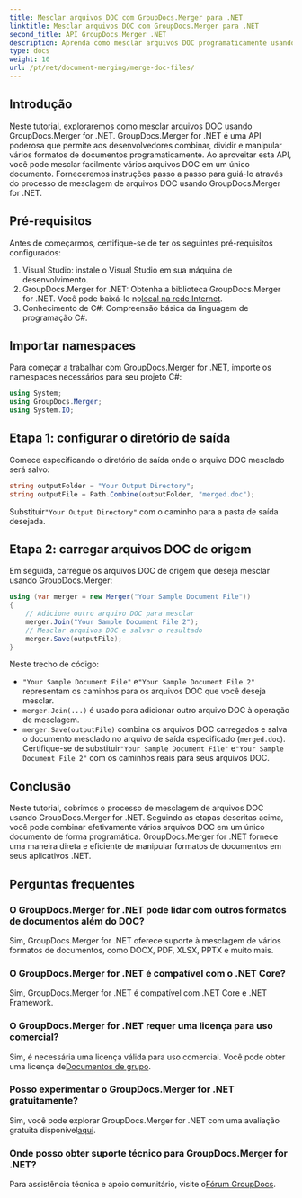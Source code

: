 ```yaml
---
title: Mesclar arquivos DOC com GroupDocs.Merger para .NET
linktitle: Mesclar arquivos DOC com GroupDocs.Merger para .NET
second_title: API GroupDocs.Merger .NET
description: Aprenda como mesclar arquivos DOC programaticamente usando GroupDocs.Merger for .NET. Siga nosso guia passo a passo para combinar facilmente vários documentos em um.
type: docs
weight: 10
url: /pt/net/document-merging/merge-doc-files/
---
```

## Introdução
Neste tutorial, exploraremos como mesclar arquivos DOC usando GroupDocs.Merger for .NET. GroupDocs.Merger for .NET é uma API poderosa que permite aos desenvolvedores combinar, dividir e manipular vários formatos de documentos programaticamente. Ao aproveitar esta API, você pode mesclar facilmente vários arquivos DOC em um único documento. Forneceremos instruções passo a passo para guiá-lo através do processo de mesclagem de arquivos DOC usando GroupDocs.Merger for .NET.
## Pré-requisitos
Antes de começarmos, certifique-se de ter os seguintes pré-requisitos configurados:
1. Visual Studio: instale o Visual Studio em sua máquina de desenvolvimento.
2.  GroupDocs.Merger for .NET: Obtenha a biblioteca GroupDocs.Merger for .NET. Você pode baixá-lo no[local na rede Internet](https://releases.groupdocs.com/merger/net/).
3. Conhecimento de C#: Compreensão básica da linguagem de programação C#.
## Importar namespaces
Para começar a trabalhar com GroupDocs.Merger for .NET, importe os namespaces necessários para seu projeto C#:
```csharp
using System; 
using GroupDocs.Merger;
using System.IO;
```
## Etapa 1: configurar o diretório de saída
Comece especificando o diretório de saída onde o arquivo DOC mesclado será salvo:
```csharp
string outputFolder = "Your Output Directory";
string outputFile = Path.Combine(outputFolder, "merged.doc");
```
 Substituir`"Your Output Directory"` com o caminho para a pasta de saída desejada.
## Etapa 2: carregar arquivos DOC de origem
Em seguida, carregue os arquivos DOC de origem que deseja mesclar usando GroupDocs.Merger:
```csharp
using (var merger = new Merger("Your Sample Document File"))
{
    // Adicione outro arquivo DOC para mesclar
    merger.Join("Your Sample Document File 2");
    // Mesclar arquivos DOC e salvar o resultado
    merger.Save(outputFile);
}
```
Neste trecho de código:
- `"Your Sample Document File"` e`"Your Sample Document File 2"` representam os caminhos para os arquivos DOC que você deseja mesclar.
- `merger.Join(...)` é usado para adicionar outro arquivo DOC à operação de mesclagem.
- `merger.Save(outputFile)` combina os arquivos DOC carregados e salva o documento mesclado no arquivo de saída especificado (`merged.doc`).
 Certifique-se de substituir`"Your Sample Document File"` e`"Your Sample Document File 2"` com os caminhos reais para seus arquivos DOC.
## Conclusão
Neste tutorial, cobrimos o processo de mesclagem de arquivos DOC usando GroupDocs.Merger for .NET. Seguindo as etapas descritas acima, você pode combinar efetivamente vários arquivos DOC em um único documento de forma programática. GroupDocs.Merger for .NET fornece uma maneira direta e eficiente de manipular formatos de documentos em seus aplicativos .NET.

## Perguntas frequentes
### O GroupDocs.Merger for .NET pode lidar com outros formatos de documentos além do DOC?
Sim, GroupDocs.Merger for .NET oferece suporte à mesclagem de vários formatos de documentos, como DOCX, PDF, XLSX, PPTX e muito mais.
### O GroupDocs.Merger for .NET é compatível com o .NET Core?
Sim, GroupDocs.Merger for .NET é compatível com .NET Core e .NET Framework.
### O GroupDocs.Merger for .NET requer uma licença para uso comercial?
 Sim, é necessária uma licença válida para uso comercial. Você pode obter uma licença de[Documentos de grupo](https://purchase.groupdocs.com/buy).
### Posso experimentar o GroupDocs.Merger for .NET gratuitamente?
 Sim, você pode explorar GroupDocs.Merger for .NET com uma avaliação gratuita disponível[aqui](https://releases.groupdocs.com/).
### Onde posso obter suporte técnico para GroupDocs.Merger for .NET?
 Para assistência técnica e apoio comunitário, visite o[Fórum GroupDocs](https://forum.groupdocs.com/c/merger/32).